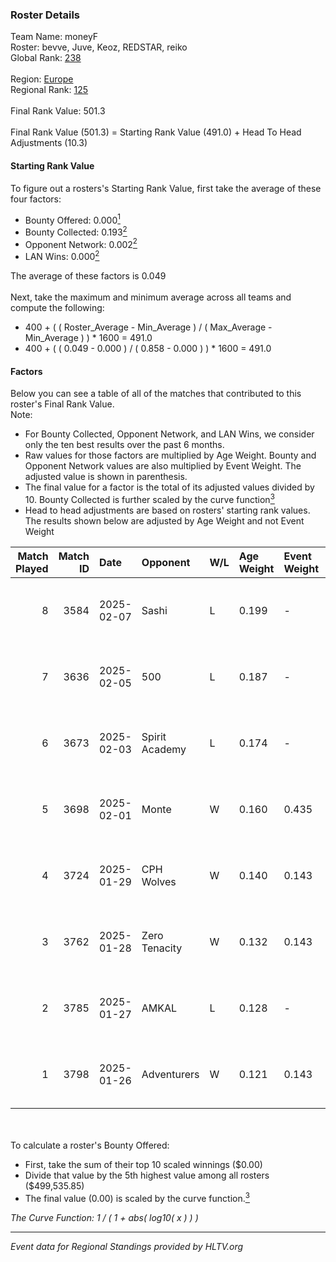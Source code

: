 ### Roster Details<br />
Team Name: moneyF<br />
Roster: bevve, Juve, Keoz, REDSTAR, reiko<br />
Global Rank: [238](../../standings_global_2025_07_07.md)<br />
<br />
Region: [Europe]( ../../standings_europe_2025_07_07.md)<br />
Regional Rank: [125]( ../../standings_europe_2025_07_07.md)<br />
<br />
Final Rank Value:  501.3<br />
<br />
Final Rank Value (501.3) = Starting Rank Value (491.0) + Head To Head Adjustments (10.3)<br />

#### Starting Rank Value<br />
To figure out a rosters's Starting Rank Value, first take the average of these four factors:<br />
- Bounty Offered: 0.000[<sup>1</sup>](#table2)
- Bounty Collected: 0.193[<sup>2</sup>](#table1)
- Opponent Network: 0.002[<sup>2</sup>](#table1)
- LAN Wins: 0.000[<sup>2</sup>](#table1)

The average of these factors is 0.049<br />
<br />
Next, take the maximum and minimum average across all teams and compute the following:<br />
- 400 + ( ( Roster_Average - Min_Average ) / ( Max_Average - Min_Average ) ) * 1600 = 491.0
- 400 + ( ( 0.049 - 0.000 ) / ( 0.858 - 0.000 ) ) * 1600 = 491.0


#### Factors<br />
Below you can see a table of all of the matches that contributed to this roster's Final Rank Value.<br />
Note:<br />

- For Bounty Collected, Opponent Network, and LAN Wins, we consider only the ten best results over the past 6 months.
- Raw values for those factors are multiplied by Age Weight. Bounty and Opponent Network values are also multiplied by Event Weight. The adjusted value is shown in parenthesis.
- The final value for a factor is the total of its adjusted values divided by 10. Bounty Collected is further scaled by the curve function[<sup>3</sup>](#curveFunction)
- Head to head adjustments are based on rosters' starting rank values. The results shown below are adjusted by Age Weight and not Event Weight
<span id="table1"></span><br />


| Match Played | Match ID | Date       | Opponent       | W/L | Age Weight | Event Weight | Bounty Collected | Opponent Network | LAN Wins  | H2H Adj. | Roster                                  |
| -: | -: | :- | :- | :- | :- | :- | :- | :- | :- | -: | :- |
|            8 |     3584 | 2025-02-07 | Sashi          | L   | 0.199      | -            | -                | -                | -         |    -0.27 | bevve, Juve, Keoz, REDSTAR, reiko       |
|            7 |     3636 | 2025-02-05 | 500            | L   | 0.187      | -            | -                | -                | -         |    -0.71 | bevve, Juve, Keoz, REDSTAR, reiko       |
|            6 |     3673 | 2025-02-03 | Spirit Academy | L   | 0.174      | -            | -                | -                | -         |    -0.19 | Keoz, REDSTAR, reiko, sinnopsyy, smooya |
|            5 |     3698 | 2025-02-01 | Monte          | W   | 0.160      | 0.435        | 0.004 (0.000)    | 0.049 (0.003)    | 0 (0.000) |     3.81 | Keoz, REDSTAR, reiko, sinnopsyy, smooya |
|            4 |     3724 | 2025-01-29 | CPH Wolves     | W   | 0.140      | 0.143        | 0.005 (0.000)    | 0.126 (0.003)    | 0 (0.000) |     3.29 | Keoz, REDSTAR, reiko, sinnopsyy, smooya |
|            3 |     3762 | 2025-01-28 | Zero Tenacity  | W   | 0.132      | 0.143        | 0.014 (0.000)    | 0.839 (0.016)    | 0 (0.000) |     3.78 | Keoz, REDSTAR, reiko, sinnopsyy, smooya |
|            2 |     3785 | 2025-01-27 | AMKAL          | L   | 0.128      | -            | -                | -                | -         |    -0.87 | Keoz, REDSTAR, reiko, sinnopsyy, smooya |
|            1 |     3798 | 2025-01-26 | Adventurers    | W   | 0.121      | 0.143        | 0.000 (0.000)    | 0.000 (0.000)    | 0 (0.000) |     1.43 | Keoz, REDSTAR, reiko, sinnopsyy, smooya |

<br />
<span id="table2"></span><br />
To calculate a roster's Bounty Offered:<br />

- First, take the sum of their top 10 scaled winnings ($0.00)
- Divide that value by the 5th highest value among all rosters ($499,535.85)
- The final value (0.00) is scaled by the curve function.[<sup>3</sup>](#curveFunction)

<span id="curveFunction"></span>_The Curve Function: 1 / ( 1 + abs( log10( x ) ) )_<br />

---
_Event data for Regional Standings provided by HLTV.org_<br />
